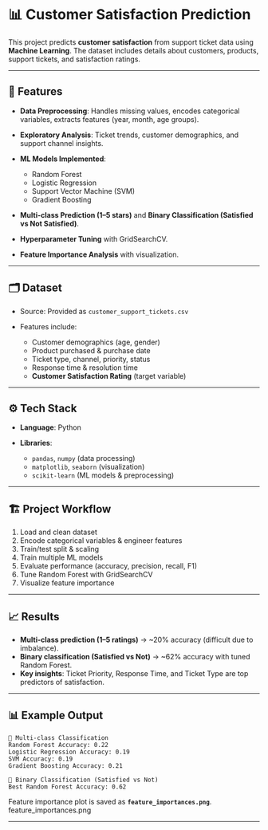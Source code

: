 
# 📊 Customer Satisfaction Prediction

This project predicts **customer satisfaction** from support ticket data using **Machine Learning**.
The dataset includes details about customers, products, support tickets, and satisfaction ratings.

---

## 🚀 Features

* **Data Preprocessing**: Handles missing values, encodes categorical variables, extracts features (year, month, age groups).
* **Exploratory Analysis**: Ticket trends, customer demographics, and support channel insights.
* **ML Models Implemented**:

  * Random Forest
  * Logistic Regression
  * Support Vector Machine (SVM)
  * Gradient Boosting
* **Multi-class Prediction (1–5 stars)** and **Binary Classification (Satisfied vs Not Satisfied)**.
* **Hyperparameter Tuning** with GridSearchCV.
* **Feature Importance Analysis** with visualization.

---

## 🗂 Dataset

* Source: Provided as `customer_support_tickets.csv`
* Features include:

  * Customer demographics (age, gender)
  * Product purchased & purchase date
  * Ticket type, channel, priority, status
  * Response time & resolution time
  * **Customer Satisfaction Rating** (target variable)

---

## ⚙️ Tech Stack

* **Language**: Python
* **Libraries**:

  * `pandas`, `numpy` (data processing)
  * `matplotlib`, `seaborn` (visualization)
  * `scikit-learn` (ML models & preprocessing)

---

## 🏗️ Project Workflow

1. Load and clean dataset
2. Encode categorical variables & engineer features
3. Train/test split & scaling
4. Train multiple ML models
5. Evaluate performance (accuracy, precision, recall, F1)
6. Tune Random Forest with GridSearchCV
7. Visualize feature importance

---

## 📈 Results

* **Multi-class prediction (1–5 ratings)** → \~20% accuracy (difficult due to imbalance).
* **Binary classification (Satisfied vs Not)** → \~62% accuracy with tuned Random Forest.
* **Key insights**: Ticket Priority, Response Time, and Ticket Type are top predictors of satisfaction.

---

## 📊 Example Output

```text
🔹 Multi-class Classification
Random Forest Accuracy: 0.22
Logistic Regression Accuracy: 0.19
SVM Accuracy: 0.19
Gradient Boosting Accuracy: 0.21

🔹 Binary Classification (Satisfied vs Not)
Best Random Forest Accuracy: 0.62
```

Feature importance plot is saved as **`feature_importances.png`**.
feature_importances.png

---



